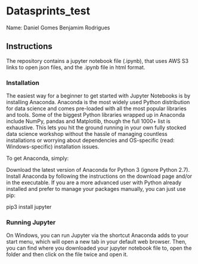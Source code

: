 # Datasprints_test

Name: Daniel Gomes Benjamim Rodrigues

## Instructions

The repository contains a jupyter notebook file (.ipynb), that uses AWS S3 links to open json files, and the .ipynb file in html format. 

### Installation

The easiest way for a beginner to get started with Jupyter Notebooks is by installing Anaconda. Anaconda is the most widely used Python distribution for data science and comes pre-loaded with all the most popular libraries and tools. Some of the biggest Python libraries wrapped up in Anaconda include NumPy, pandas and Matplotlib, though the full 1000+ list is exhaustive. This lets you hit the ground running in your own fully stocked data science workshop without the hassle of managing countless installations or worrying about dependencies and OS-specific (read: Windows-specific) installation issues.

To get Anaconda, simply:

Download the latest version of Anaconda for Python 3 (ignore Python 2.7).
Install Anaconda by following the instructions on the download page and/or in the executable.
If you are a more advanced user with Python already installed and prefer to manage your packages manually, you can just use pip:

pip3 install jupyter

### Running Jupyter

On Windows, you can run Jupyter via the shortcut Anaconda adds to your start menu, which will open a new tab in your default web browser. Then, you can find where you downloaded your jupyter notebook file to, open the folder and then click on the file twice and open it.

